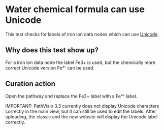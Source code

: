 # Water chemical formula can use Unicode

This test checks for labels of iron ion data nodes which can use [Unicode](https://en.wikipedia.org/wiki/Unicode_subscripts_and_superscripts#Superscripts_and_subscripts_block).

## Why does this test show up?

For a iron ion data node the label Fe3+ is used, but the chemically more correct Unicode
version Fe³⁺ can be used.

## Curation action

Open the pathway and replace the Fe3+ label with a Fe³⁺ label.

IMPORTANT: PathVisio 3.3 currently does not display Unicode characters correctly in the
main view, but it can still be used to edit the labels. After uploading, the classic and
the new website will display the Unicode label correctly.
